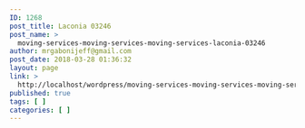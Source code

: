 ```yaml
---
ID: 1268
post_title: Laconia 03246
post_name: >
  moving-services-moving-services-moving-services-laconia-03246
author: mrgabonijeff@gmail.com
post_date: 2018-03-28 01:36:32
layout: page
link: >
  http://localhost/wordpress/moving-services-moving-services-moving-services-laconia-03246/
published: true
tags: [ ]
categories: [ ]
---
```

